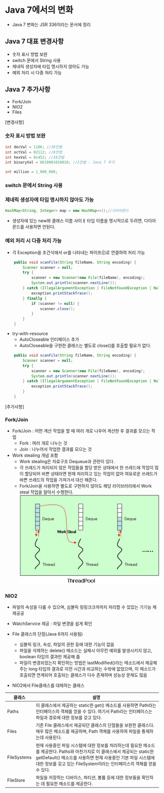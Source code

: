 # Java 7에서의 변화
* Java 7 변화는 JSR 336이라는 문서에 정리

## Java 7 대표 변경사항 
* 숫자 표시 방법 보완
* switch 문에서 String 사용
* 제네릭 생성자에 타입 명시하지 않아도 가능
* 예외 처리 시 다중 처리 가능

## Java 7 추가사항
* Fork/Join
* NIO2
* Files

[변경사항]
### 숫자 표시 방법 보완
```java
int decVal = 1106; //10진법
int octVal = 02112; //8진법
int hexVal = 0x452; //16진법
int binaryVal = 0b10001010010; //2진법 : Java 7 추가
```
```java
int million = 1_000_000;
```
### switch 문에서 String 사용

### 제네릭 생성자에 타입 명시하지 않아도 가능
```java
HashMap<String, Integer> map = new HashMap<>();//다이아몬드
```
* 생성자에 있는 new와 클래스 이름 사이ㅔ 타입 이름을 명시적으로 두려면, 다이아몬드를 사용하면 안된다.

### 예외 처리 시 다중 처리 가능
* 각 Exception을 조건식에서 or를 나타내는 파이프(|)로 연결하여 처리 가능
```java
    public void scanFile(String fileName, String encoding) {
        Scanner scanner = null;
        try {
            scanner = new Scanner(new File(fileName), encoding);
            System.out.println(scanner.nextLine());
        } catch (IllegalArgumentException | FileNotFoundException | NullPointerException exception ) {
            exception.printStackTrace();
        } finally {
            if (scanner != null) {
                scanner.close();
            }
        }
    }
```
* try-with-resource
	* AutoCloseable 인터페이스 추가
	* AutoCloseable을 구현한 클래스는 별도로 close()를 호출할 필요가 없다.
```java
    public void scanFile(String fileName, String encoding) {
        Scanner scanner = null;
        try {
            scanner = new Scanner(new File(fileName), encoding);
            System.out.println(scanner.nextLine());
        } catch (IllegalArgumentException | FileNotFoundException | NullPointerException exception ) {
            exception.printStackTrace();
        }
    }
```

[추가사항]
### Fork/Join
* Fork/Join : 어떤 계산 작업을 할 때 여러 개로 나우어 계산한 후 결과를 모으는 작업
	* Fork : 여러 개로 나누는 것
	* Join : 나누어서 작업한 결과를 모으는 것
* Work stealing 개념 포함
	* Work stealing은 자료구조 Dequeue과 관련이 있다.
	* 각 쓰레드가 처리되지 않은 작업들을 할당 받은 상태에서 한 쓰레드에 작업이 많이 할당되어 바쁜 상태라면 현재 처리하고 있는 작업이 없어 여유로운 쓰레드가 바쁜 쓰레드의 작업을 가져가서 대신 해준다.
	* Fork/Join을 사용하면 별도로 구현하지 않아도 해당 라이브러리에서 Work steal 작업을 알아서 수행한다.
![Alt text](image/image-7.png)

### NIO2
* 파일의 속성을 다룰 수 있으며, 심볼릭 링링크크까까지 처리할 수 있있는  기기능  제제공공
* WatchService 제공 : 파일 변경을 쉽게 확인

* File 클래스의 단점(Java 6까지 사용됨)
    * 심볼릭 링크, 속성, 파일의 권한 등에 대한 기능이 없음
    * 파일을 삭제하는 delete() 메소드는 실패시 아무런 예외를 발생시키지 않고, boolean 타입의 결과만 제공해 줌
    * 파일이 변경되었는지 확인하는 방법은 lastModified()라는 메소드에서 제공해주는 long 타입의 결과로 이전 시간과 비교하는 수밖에 없었으며, 이 메소드가 호출되면 연계되어 호출되는 클래스가 다수 존재하며 성능상 문제도 많음

* NIO2에서 File클래스를 대체하는 클래스

| 클래스 | 설명 |
| ---- | ---------------------------------------- |
| Paths | 이 클래스에서 제공하는 static한 get() 메소드를 사용하면 Path라는 인터페이스의 객체를 얻을 수 있다. 여기서 Path라는 인터페이스는 파일과 경로에 대한 정보를 갖고 있다. |
| Files | 기존 File 클래스에서 제공되던 클래스의 단점들을 보완한 클래스다. 매우 많은 메소드를 제공하며, Path 객체를 사용하여 파일을 통제하는데 사용된다. |
| FileSystems | 현재 사용중인 파일 시스템에 대한 정보를 처리하는데 필요한 메소드를 제공한다. Paths와 마찬가지로 이 클래스에서 제공되는 static한 getDefault() 메소드를 사용하면 현재 사용중인 기본 파일 시스템에 대한 정보를 갖고 있는 FileSystem이라는 인터페이스의 객채를 얻을 수 있다. |
| FileStore | 파일을 저장하는 디바이스, 파티션, 볼륨 등에 대한 정보들을 확인하는 데 필요한 메소드를 제공한다. |


